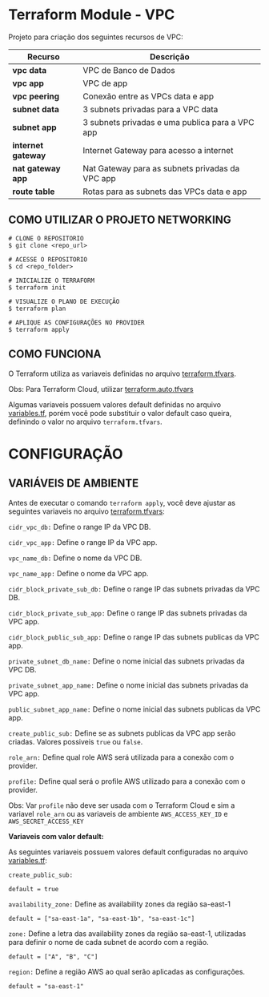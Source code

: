 Terraform Module - VPC
==========

Projeto para criação dos seguintes recursos de VPC:

Recurso     | Descrição 
----------  |-----------
**vpc data**      | VPC de Banco de Dados
**vpc app**      | VPC de app
**vpc peering** | Conexão entre as VPCs data e app
**subnet data**  | 3 subnets privadas para a VPC data
**subnet app**  | 3 subnets privadas e uma publica para a VPC app
**internet gateway**       | Internet Gateway para acesso a internet
**nat gateway app**       | Nat Gateway para as subnets privadas da VPC app
**route table** | Rotas para as subnets das VPCs data e app

## COMO UTILIZAR O PROJETO NETWORKING

```shell
# CLONE O REPOSITORIO
$ git clone <repo_url>

# ACESSE O REPOSITORIO
$ cd <repo_folder>

# INICIALIZE O TERRAFORM
$ terraform init

# VISUALIZE O PLANO DE EXECUÇÃO
$ terraform plan

# APLIQUE AS CONFIGURAÇÕES NO PROVIDER
$ terraform apply
```

## COMO FUNCIONA

O Terraform utiliza as variaveis definidas no arquivo [terraform.tfvars](aws/networking/terraform.tfvars).

Obs: Para Terraform Cloud, utilizar [terraform.auto.tfvars](aws/networking/terraform.auto.tfvars)

Algumas variaveis possuem valores default definidas no arquivo [variables.tf](aws/networking/variables.tf), porém você pode substituir o valor default caso queira, definindo o valor no arquivo `terraform.tfvars`.

# CONFIGURAÇÃO
## VARIÁVEIS DE AMBIENTE

Antes de executar o comando `terraform apply`, você deve ajustar as seguintes variaveis no arquivo [terraform.tfvars](aws/networking/terraform.tfvars):

`cidr_vpc_db:` Define o range IP da VPC DB.

`cidr_vpc_app:` Define o range IP da VPC app.

`vpc_name_db:` Define o nome da VPC DB.

`vpc_name_app:` Define o nome da VPC app.

`cidr_block_private_sub_db:` Define o range IP das subnets privadas da VPC DB.

`cidr_block_private_sub_app:` Define o range IP das subnets privadas da VPC app.

`cidr_block_public_sub_app:` Define o range IP das subnets publicas da VPC app.

`private_subnet_db_name:` Define o nome inicial das subnets privadas da VPC DB.

`private_subnet_app_name:` Define o nome inicial das subnets privadas da VPC app.

`public_subnet_app_name:` Define o nome inicial das subnets publicas da VPC app.

`create_public_sub:` Define se as subnets publicas da VPC app serão criadas. Valores possiveis `true` ou `false`.

`role_arn:` Define qual role AWS será utilizada para a conexão com o provider.

`profile:` Define qual será o profile AWS utilizado para a conexão com o provider.

Obs: Var `profile` não deve ser usada com o Terraform Cloud e sim a variavel `role_arn` ou as variaveis de ambiente `AWS_ACCESS_KEY_ID` e `AWS_SECRET_ACCESS_KEY`

**Variaveis com valor default:**

As seguintes variaveis possuem valores default configuradas no arquivo [variables.tf](aws/networking/variables.tf):

`create_public_sub:`
```shell
default = true
```
`availability_zone:` Define as availability zones da região sa-east-1
```shell
default = ["sa-east-1a", "sa-east-1b", "sa-east-1c"]
```
`zone:` Define a letra das availability zones da região sa-east-1, utilizadas para definir o nome de cada subnet de acordo com a região.
```shell
default = ["A", "B", "C"]
```
`region:` Define a região AWS ao qual serão aplicadas as configurações.
```shell
default = "sa-east-1"
```
